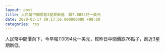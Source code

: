 ```yaml
---
layout: post
title: 人民幣中間價創3星期新低　報7.0094兌一美元
date: 2020-03-17 09:17:56.000000000 +08:00
categories: rss
---
```


人民幣中間價向下，今早報7.0094兌一美元，較昨日中間價跌76點子，創近3星期新低。
